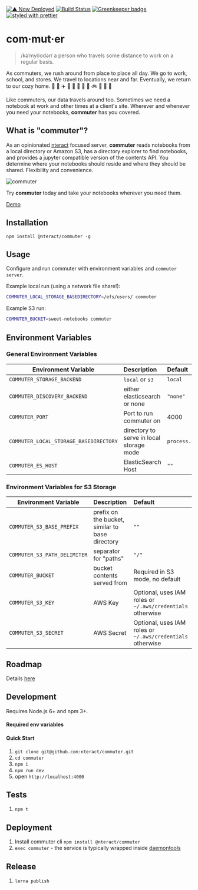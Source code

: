 [![▲ Now Deployed](https://img.shields.io/badge/%E2%96%B2%20now-deployed-777777.svg)](https://commuter-now-huyifhhoqx.now.sh/view/)
[![Build Status](https://travis-ci.org/nteract/commuter.svg?branch=master)](https://travis-ci.org/nteract/commuter)
[![Greenkeeper badge](https://badges.greenkeeper.io/nteract/commuter.svg)](https://greenkeeper.io/)
[![styled with prettier](https://img.shields.io/badge/styled_with-prettier-ff69b4.svg)](https://github.com/prettier/prettier)

# com·mut·er

> /kəˈmyo͞odər/
> a person who travels some distance to work on a regular basis.

As commuters, we rush around from place to place all day. We go to work,
school, and stores. We travel to locations near and far. Eventually, we
return to our cozy home. :car: :office: :airplane: :tokyo_tower: :bullettrain_side: :department_store: :bus: :school: :bike: :city_sunset: :runner: :house_with_garden:

Like commuters, our data travels around too. Sometimes we need a notebook at
work and other times at a client's site. Wherever and whenever you need your
notebooks, **commuter** has you covered.

## What is "commuter"?

As an opinionated [nteract](https://nteract.io) focused server, **commuter**
reads notebooks from a local directory or Amazon S3, has a directory explorer to find notebooks,
and provides a jupyter compatible version of the contents API. You determine
where your notebooks should reside and where they should be shared. Flexibility
and convenience.

![commuter](https://cloud.githubusercontent.com/assets/836375/23089382/e330effa-f53c-11e6-85d0-7561ccdbe163.gif)

Try **commuter** today and take your notebooks wherever you need them.

[Demo](https://commuter-now-huyifhhoqx.now.sh/view/)

## Installation

```
npm install @nteract/commuter -g
```

## Usage

Configure and run commuter with environment variables and `commuter server`.

Example local run (using a network file share!):

```sh
COMMUTER_LOCAL_STORAGE_BASEDIRECTORY=/efs/users/ commuter
```

Example S3 run:

```sh
COMMUTER_BUCKET=sweet-notebooks commuter
```

## Environment Variables

### General Environment Variables

| Environment Variable | Description | Default |
| ------------  | :------------ |:------------ |
| `COMMUTER_STORAGE_BACKEND` | `local` or `s3` | `local` |
| `COMMUTER_DISCOVERY_BACKEND` | either elasticsearch or none | `"none"` |
| `COMMUTER_PORT` | Port to run commuter on | 4000 |
| `COMMUTER_LOCAL_STORAGE_BASEDIRECTORY` | directory to serve in local storage mode | `process.cwd()` |
| `COMMUTER_ES_HOST` | ElasticSearch Host | `""` |

### Environment Variables for S3 Storage

| Environment Variable | Description | Default |
| ------------  | :------------ |:------------ |
| `COMMUTER_S3_BASE_PREFIX` | prefix on the bucket, similar to base directory | `""` |
| `COMMUTER_S3_PATH_DELIMITER` | separator for "paths" | `"/"` |
| `COMMUTER_BUCKET` | bucket contents served from | Required in S3 mode, no default|
| `COMMUTER_S3_KEY` | AWS Key | Optional, uses IAM roles or `~/.aws/credentials` otherwise |
| `COMMUTER_S3_SECRET` | AWS Secret | Optional, uses IAM roles or `~/.aws/credentials` otherwise |

## Roadmap

Details [here](https://github.com/nteract/commuter/blob/master/ROADMAP.md)

## Development

Requires Node.js 6+ and npm 3+.

#### Required env variables

#### Quick Start

1. `git clone git@github.com:nteract/commuter.git`
1. `cd commuter`
1. `npm i`
1. `npm run dev`
1. open `http://localhost:4000`

## Tests

1. `npm t`

## Deployment

  1. Install commuter cli `npm install @nteract/commuter`
  1. `exec commuter` - the service is typically wrapped inside [daemontools](https://cr.yp.to/daemontools.html)

## Release

1. `lerna publish`
